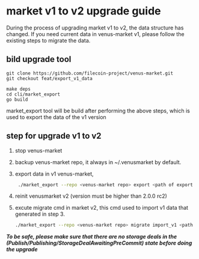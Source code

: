 # market v1 to v2 upgrade guide

During the process of upgrading market v1 to v2, the data structure has changed. If you need current data in venus-market v1, please follow the existing steps to migrate the data.

## bild upgrade tool

```
git clone https://github.com/filecoin-project/venus-market.git
git checkout feat/export_v1_data

make deps
cd cli/market_export
go build
```

market_export tool will be build after performing the above steps, which is used to export the data of the v1 version

## step for upgrade v1 to v2

1. stop venus-market

2. backup venus-market repo, it always in ~/.venusmarket by default.

3. export data in v1 venus-market, 

    ```sh
     ./market_export --repo <venus-market repo> export <path of export data file> 
    ```

4. reinit venusmarket v2 (version must be higher than 2.0.0 rc2)

5. excute migrate cmd in market v2, this cmd used to import v1 data that generated in step 3.

    ```sh
    ./market_export --repo <venus-market repo> migrate import_v1 <path of export data file>
    ```

***To be safe, please make sure that there are no storage deals in the (Publish/Publishing/StorageDealAwaitingPreCommit) state before doing the upgrade***